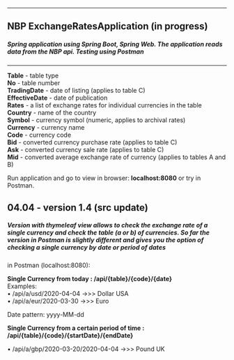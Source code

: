 ------------
NBP ExchangeRatesApplication (in progress)
------------
##### Spring application using Spring Boot, Spring Web. The application reads data from the NBP api. Testing using Postman ######

------------

**Table** - table type</br>
**No** - table number</br>
**TradingDate** - date of listing (applies to table C)</br>
**EffectiveDate** - date of publication</br>
**Rates** - a list of exchange rates for individual currencies in the table</br>
**Country** - name of the country</br>
**Symbol** - currency symbol (numeric, applies to archival rates)</br>
**Currency** - currency name</br>
**Code** - currency code</br>
**Bid** - converted currency purchase rate (applies to table C)</br>
**Ask** - converted currency sale rate (applies to table C)</br>
**Mid** - converted average exchange rate of currency (applies to tables A and B)




Run application and go to view in browser: **localhost:8080** or try in Postman.

04.04 - version 1.4 (src update)
------------
##### Version with thymeleaf view allows to check the exchange rate of a single currency and check the table (a or b) of currencies. So far the version in Postman is slightly different and gives you the option of checking a single currency by date or period of dates #####

in Postman (localhost:8080):

**Single Currency from today  : /api/{table}/{code}/{date}**</br>
Examples:</br>
• /api/a/usd/2020-04-04 ->>> Dollar USA </br>
• /api/a/eur/2020-03-30 ->>> Euro</br>

Date pattern: yyyy-MM-dd

**Single Currency from a certain period of time : /api/{table}/{code}/{startDate}/{endDate}**  

• /api/a/gbp/2020-03-20/2020-04-04 ->>> Pound UK</br>

